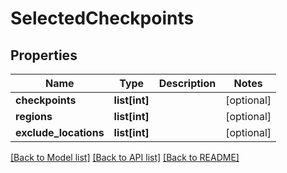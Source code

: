# SelectedCheckpoints

## Properties
Name | Type | Description | Notes
------------ | ------------- | ------------- | -------------
**checkpoints** | **list[int]** |  | [optional] 
**regions** | **list[int]** |  | [optional] 
**exclude_locations** | **list[int]** |  | [optional] 

[[Back to Model list]](../README.md#documentation-for-models) [[Back to API list]](../README.md#documentation-for-api-endpoints) [[Back to README]](../README.md)


